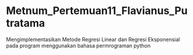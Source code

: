 # Metnum_Pertemuan11_Flavianus_Putratama
Mengimplementasikan Metode Regresi Linear dan Regresi Eksponensial pada program menggunakan bahasa permrograman python
